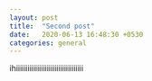 ```yaml
---
layout: post
title:  "Second post"
date:   2020-06-13 16:48:30 +0530
categories: general
---
```


ihiiiiiiiiiiiiiiiiiiiiiiiiiiiiiiiiiii